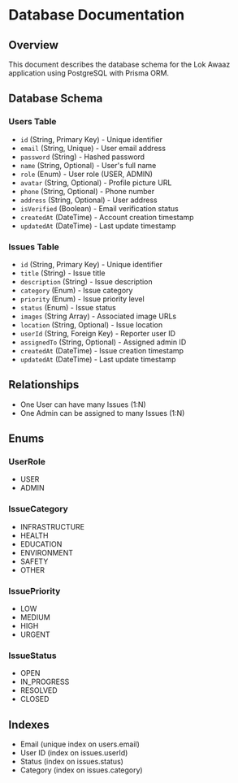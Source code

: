 # Database Documentation

## Overview
This document describes the database schema for the Lok Awaaz application using PostgreSQL with Prisma ORM.

## Database Schema

### Users Table
- `id` (String, Primary Key) - Unique identifier
- `email` (String, Unique) - User email address
- `password` (String) - Hashed password
- `name` (String, Optional) - User's full name
- `role` (Enum) - User role (USER, ADMIN)
- `avatar` (String, Optional) - Profile picture URL
- `phone` (String, Optional) - Phone number
- `address` (String, Optional) - User address
- `isVerified` (Boolean) - Email verification status
- `createdAt` (DateTime) - Account creation timestamp
- `updatedAt` (DateTime) - Last update timestamp

### Issues Table
- `id` (String, Primary Key) - Unique identifier
- `title` (String) - Issue title
- `description` (String) - Issue description
- `category` (Enum) - Issue category
- `priority` (Enum) - Issue priority level
- `status` (Enum) - Issue status
- `images` (String Array) - Associated image URLs
- `location` (String, Optional) - Issue location
- `userId` (String, Foreign Key) - Reporter user ID
- `assignedTo` (String, Optional) - Assigned admin ID
- `createdAt` (DateTime) - Issue creation timestamp
- `updatedAt` (DateTime) - Last update timestamp

## Relationships
- One User can have many Issues (1:N)
- One Admin can be assigned to many Issues (1:N)

## Enums

### UserRole
- USER
- ADMIN

### IssueCategory
- INFRASTRUCTURE
- HEALTH
- EDUCATION
- ENVIRONMENT
- SAFETY
- OTHER

### IssuePriority
- LOW
- MEDIUM
- HIGH
- URGENT

### IssueStatus
- OPEN
- IN_PROGRESS
- RESOLVED
- CLOSED

## Indexes
- Email (unique index on users.email)
- User ID (index on issues.userId)
- Status (index on issues.status)
- Category (index on issues.category)
